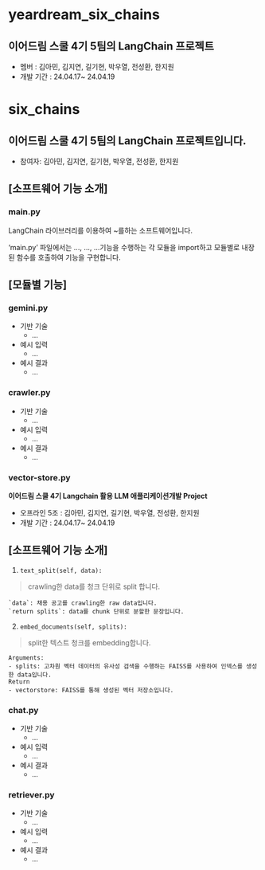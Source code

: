 # yeardream_six_chains
## 이어드림 스쿨 4기 5팀의 LangChain 프로젝트
- 멤버 : 김아민, 김지연, 길기현, 박우열, 전성환, 한지원
- 개발 기간 : 24.04.17~ 24.04.19

# six_chains
## 이어드림 스쿨 4기 5팀의 LangChain 프로젝트입니다.
- 참여자: 김아민, 김지연, 길기현, 박우열, 전성환, 한지원


## [소프트웨어 기능 소개]

### main.py

LangChain 라이브러리를 이용하여 ~를하는 소프트웨어입니다.

‘main.py’ 파일에서는 ..., ..., ...기능을 수행하는 각 모듈을 import하고 모듈별로 내장된 함수를 호출하여 기능을 구현합니다.

## [모듈별 기능]

### gemini.py
- 기반 기술
    - …
- 예시 입력
    - …
- 예시 결과
    - …

### crawler.py
- 기반 기술
    - …
- 예시 입력
    - …
- 예시 결과
    - …
 
### vector-store.py
**이어드림 스쿨 4기 Langchain 활용 LLM 애플리케이션개발 Project**
- 오프라인 5조 : 김아민, 김지연, 길기현, 박우열, 전성환, 한지원
- 개발 기간 : 24.04.17~ 24.04.19
  
## [소프트웨어 기능 소개]

1. `text_split(self, data):` 
>crawling한 data를 청크 단위로 split 합니다.

	`data`: 채용 공고를 crawling한 raw data입니다.
	`return splits`: data를 chunk 단위로 분할한 문장입니다.

2. `embed_documents(self, splits):`
>split한 텍스트 청크를 embedding합니다.

	Arguments: 
	- splits: 고차원 벡터 데이터의 유사성 검색을 수행하는 FAISS를 사용하여 인덱스를 생성한 data입니다.
	Return
	- vectorstore: FAISS를 통해 생성된 벡터 저장소입니다.


### chat.py
- 기반 기술
    - …
- 예시 입력
    - …
- 예시 결과
    - …

### retriever.py
- 기반 기술
    - …
- 예시 입력
    - …
- 예시 결과
    - …


